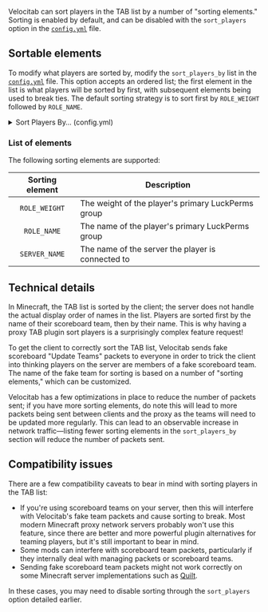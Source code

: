 Velocitab can sort players in the TAB list by a number of "sorting elements." Sorting is enabled by default, and can be disabled with the `sort_players` option in the [`config.yml`](Config-File) file.

## Sortable elements
To modify what players are sorted by, modify the `sort_players_by` list in the [`config.yml`](Config-File) file. This option accepts an ordered list; the first element in the list is what players will be sorted by first, with subsequent elements being used to break ties. The default sorting strategy is to sort first by `ROLE_WEIGHT` followed by `ROLE_NAME`.

<details>
<summary>Sort Players By&hellip; (config.yml)</summary>

```yaml
# Ordered list of elements by which players should be sorted. (ROLE_WEIGHT, ROLE_NAME and SERVER are supported)
sort_players_by:
  - ROLE_WEIGHT
  - ROLE_NAME
```
</details>

### List of elements
The following sorting elements are supported:

| Sorting element | Description                                        |
|:---------------:|----------------------------------------------------|
|  `ROLE_WEIGHT`  | The weight of the player's primary LuckPerms group |
|   `ROLE_NAME`   | The name of the player's primary LuckPerms group   |
|  `SERVER_NAME`  | The name of the server the player is connected to  |

## Technical details
In Minecraft, the TAB list is sorted by the client; the server does not handle the actual display order of names in the list. Players are sorted first by the name of their scoreboard team, then by their name. This is why having a proxy TAB plugin sort players is a surprisingly complex feature request!

To get the client to correctly sort the TAB list, Velocitab sends fake scoreboard "Update Teams" packets to everyone in order to trick the client into thinking players on the server are members of a fake scoreboard team. The name of the fake team for sorting is based on a number of "sorting elements," which can be customized.

Velocitab has a few optimizations in place to reduce the number of packets sent; if you have more sorting elements, do note this will lead to more packets being sent between clients and the proxy as the teams will need to be updated more regularly. This can lead to an observable increase in network traffic&mdash;listing fewer sorting elements in the `sort_players_by` section will reduce the number of packets sent.

## Compatibility issues
There are a few compatibility caveats to bear in mind with sorting players in the TAB list:

* If you're using scoreboard teams on your server, then this will interfere with Velocitab's fake team packets and cause sorting to break. Most modern Minecraft proxy network servers probably won't use this feature, since there are better and more powerful plugin alternatives for teaming players, but it's still important to bear in mind.
* Some mods can interfere with scoreboard team packets, particularly if they internally deal with managing packets or scoreboard teams.
* Sending fake scoreboard team packets might not work correctly on some Minecraft server implementations such as [Quilt](https://quiltmc.org/).

In these cases, you may need to disable sorting through the `sort_players` option detailed earlier.